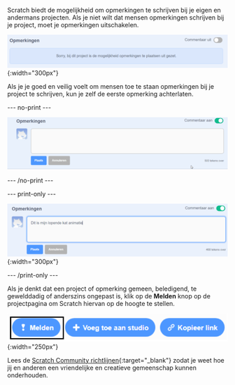 Scratch biedt de mogelijkheid om opmerkingen te schrijven bij je eigen en andermans projecten. Als je niet wilt dat mensen opmerkingen schrijven bij je project, moet je opmerkingen uitschakelen.

![De schuifregelaar 'Commentaar uit' boven het vak 'Opmerkingen'.](images/comments-off.png){:width="300px"}

Als je je goed en veilig voelt om mensen toe te staan opmerkingen bij je project te schrijven, kun je zelf de eerste opmerking achterlaten.

--- no-print ---

![Typ "Dit is mijn lopende kat animatie" in het vak 'Opmerkingen'. De schuifregelaar 'Commentaar aan' bevindt zich aan de rechterkant en is van grijs naar groen veranderd.](images/add_comments.gif)

--- /no-print ---

--- print-only ---

![Klik op de blauwe 'Plaats' knop onder de opmerking om deze te plaatsen.](images/add_comments.png){:width="300px"}

--- /print-only ---

Als je denkt dat een project of opmerking gemeen, beledigend, te gewelddadig of anderszins ongepast is, klik op de **Melden** knop op de projectpagina om Scratch hiervan op de hoogte te stellen.

![De 'Melden' knop gemarkeerd.](images/add_report.png){:width="250px"}

Lees de [Scratch Community richtlijnen](https://scratch.mit.edu/community_guidelines){:target="_blank"} zodat je weet hoe jij en anderen een vriendelijke en creatieve gemeenschap kunnen onderhouden.
